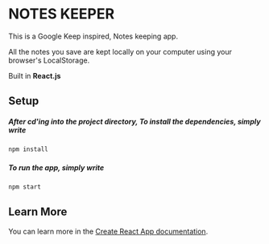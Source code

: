 
<!-- <img src="https://github.com/screenshots/1.PNG?raw=false" width="100%"> -->

# NOTES KEEPER


This is a Google Keep inspired, Notes keeping app.
<p>All the notes you save are kept locally on your computer using your browser's LocalStorage.</p>



Built in <b>React.js</b>


## Setup
  ##### After cd'ing into the project directory, To install the dependencies, simply write
```bash
npm install
```

  ##### To run the app, simply write
```bash
npm start
```

## Learn More

You can learn more in the [Create React App documentation](https://create-react-app.dev/docs/getting-started/).

